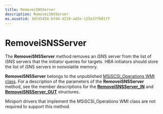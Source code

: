 ```yaml
---
title: RemoveiSNSServer
description: RemoveiSNSServer
ms.assetid: 3d7d5454-bfd4-4219-ad2e-125e37fb81ff
---
```


# RemoveiSNSServer


The **RemoveiSNSServer** method removes an iSNS server from the list of iSNS servers that the initiator queries for targets. HBA initiators should store the list of iSNS servers in nonvolatile memory.

**RemoveiSNSServer** belongs to the unpublished [MSiSCSI\_Operations WMI class](msiscsi-operations-wmi-class.md). For a description of the parameters of the **RemoveiSNSServer** method, see the member descriptions for the [**RemoveiSNSServer\_IN**](https://msdn.microsoft.com/library/windows/hardware/ff563981) and [**RemoveiSNSServer\_OUT**](https://msdn.microsoft.com/library/windows/hardware/ff563982) structures.

Miniport drivers that implement the MSiSCSI\_Operations WMI class are not required to support this method.

 

 





